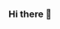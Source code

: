 ### Hi there 👋

<!--
**eunsiver/eunsiver** is a ✨ _special_ ✨ repository because its `README.md` (this file) appears on your GitHub profile.

## Unity Project

## AI Project

## Spring Boot + DB Project

## Study

- 🔭 I’m student of Sejong University
- 🌱 I’m currently learning "Spring-Boot for Backend"

